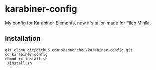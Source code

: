 # karabiner-config

My config for Karabiner-Elements, now it's tailor-made for Filco Minila.

## Installation

```shell
git clone git@github.com:shannonchou/karabiner-config.git
cd karabiner-config
chmod +x install.sh
./install.sh
```

